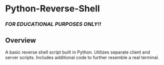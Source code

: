 # Python-Reverse-Shell
### ***FOR EDUCATIONAL PURPOSES ONLY!!***

## Overview
A basic reverse shell script built in Python. Utilizes separate client and server scripts. Includes additional code to further resemble a real terminal. 
